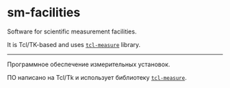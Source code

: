 # sm-facilities

Software for scientific measurement facilities.

It is Tcl/TK-based and uses [`tcl-measure`](https://github.com/andrey-nakin/tcl-measure) library.

***

Программное обеспечение измерительных установок.

ПО написано на Tcl/Tk и использует библиотеку [`tcl-measure`](https://github.com/andrey-nakin/tcl-measure).

